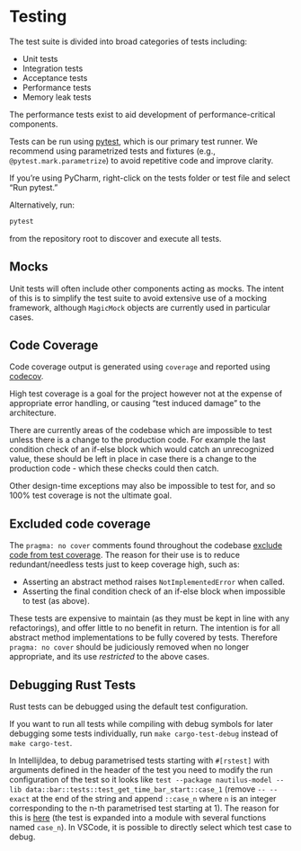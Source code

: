 # Testing

The test suite is divided into broad categories of tests including:

- Unit tests
- Integration tests
- Acceptance tests
- Performance tests
- Memory leak tests

The performance tests exist to aid development of performance-critical components.

Tests can be run using [pytest](https://docs.pytest.org), which is our primary test runner. We recommend using parametrized tests and fixtures (e.g., `@pytest.mark.parametrize`) to avoid repetitive code and improve clarity.

If you’re using PyCharm, right-click on the tests folder or test file and select “Run pytest.”

Alternatively, run:

```bash
pytest
```
from the repository root to discover and execute all tests.

## Mocks

Unit tests will often include other components acting as mocks. The intent of this is to simplify
the test suite to avoid extensive use of a mocking framework, although `MagicMock` objects are
currently used in particular cases.

## Code Coverage

Code coverage output is generated using `coverage` and reported using [codecov](https://about.codecov.io/).

High test coverage is a goal for the project however not at the expense of appropriate error
handling, or causing “test induced damage” to the architecture.

There are currently areas of the codebase which are impossible to test unless there is a change to
the production code. For example the last condition check of an if-else block which would catch an
unrecognized value, these should be left in place in case there is a change to the production code - which these checks could then catch.

Other design-time exceptions may also be impossible to test for, and so 100% test coverage is not
the ultimate goal.

## Excluded code coverage

The `pragma: no cover` comments found throughout the codebase [exclude code from test coverage](https://coverage.readthedocs.io/en/coverage-4.3.3/excluding.html).
The reason for their use is to reduce redundant/needless tests just to keep coverage high, such as:

- Asserting an abstract method raises `NotImplementedError` when called.
- Asserting the final condition check of an if-else block when impossible to test (as above).

These tests are expensive to maintain (as they must be kept in line with any refactorings), and
offer little to no benefit in return. The intention is for all abstract method
implementations to be fully covered by tests. Therefore `pragma: no cover` should be judiciously
removed when no longer appropriate, and its use *restricted* to the above cases.

## Debugging Rust Tests

Rust tests can be debugged using the default test configuration.

If you want to run all tests while compiling with debug symbols for later debugging some tests individually,
run `make cargo-test-debug` instead of `make cargo-test`.

In IntellijIdea, to debug parametrised tests starting with `#[rstest]` with arguments defined in the header of the test
you need to modify the run configuration of the test so it looks like
`test --package nautilus-model --lib data::bar::tests::test_get_time_bar_start::case_1`
(remove `-- --exact` at the end of the string and append `::case_n` where `n` is an integer corresponding to
the n-th parametrised test starting at 1).
The reason for this is [here](https://github.com/rust-lang/rust-analyzer/issues/8964#issuecomment-871592851)
(the test is expanded into a module with several functions named `case_n`).
In VSCode, it is possible to directly select which test case to debug.
